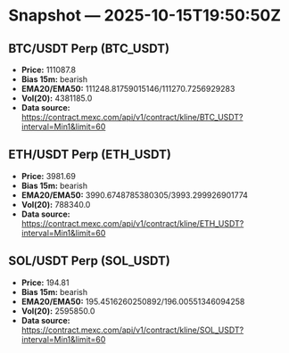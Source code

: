 # Snapshot — 2025-10-15T19:50:50Z

## BTC/USDT Perp (BTC_USDT)
- **Price:** 111087.8
- **Bias 15m:** bearish
- **EMA20/EMA50:** 111248.81759015146/111270.7256929283
- **Vol(20):** 4381185.0
- **Data source:** https://contract.mexc.com/api/v1/contract/kline/BTC_USDT?interval=Min1&limit=60

## ETH/USDT Perp (ETH_USDT)
- **Price:** 3981.69
- **Bias 15m:** bearish
- **EMA20/EMA50:** 3990.6748785380305/3993.299926901774
- **Vol(20):** 788340.0
- **Data source:** https://contract.mexc.com/api/v1/contract/kline/ETH_USDT?interval=Min1&limit=60

## SOL/USDT Perp (SOL_USDT)
- **Price:** 194.81
- **Bias 15m:** bearish
- **EMA20/EMA50:** 195.4516260250892/196.00551346094258
- **Vol(20):** 2595850.0
- **Data source:** https://contract.mexc.com/api/v1/contract/kline/SOL_USDT?interval=Min1&limit=60
